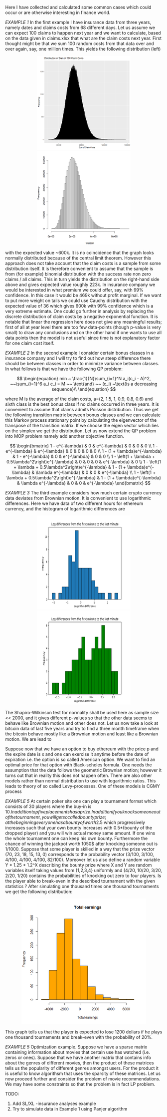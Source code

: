 
Here I have collected and calculated some common cases which could occur or are
 otherwise interesting in finance world.                                                      

 
_EXAMPLE 1_  In the first example I have insurance data from three years, namely dates and claims costs from 68
different days. Let us assume we can expect 100 claims to happen next year and we want to calculate, based on the 
data  given in claims.xlsx that what are the claim costs next year. First thought might be that we sum 100 random 
costs from that data over and over again, say, one million times. This yields the following distribution (left)



<p float="left" align= "center">
  <img src="https://raw.githubusercontent.com/ereekaur/finance/main/onemillion.png" width="300" height="300">
  <img src="https://raw.githubusercontent.com/ereekaur/finance/main/totalcost.png" width="300" height="300">
</p>


with the expected value ~600k. It is no coincidence that the graph looks normally distributed because of the central limit theorem.
However this approach does not take account that the claim costs is a sample from some distribution itself. It is therefore 
convenient to assume that the sample is from (for example) binomial distribution with the success rate non zero claims / all claims. 
This in turn yields the distribution on the right-hand side above and  gives expected value roughly 223k. In insurance company we would
be interested in what premium we could offer, say, with 99% confidence. In this case it would be 469k without profit marginal. If we want to put
more weight on tails we could use Cauchy distribution with the expected value of 36 which gives 600k with 99% confidence which is a very extreme estimate. 
One could go further in analysis by replacing the discrete distribution of claim costs by a negative exponential function. It is notable that linear 
the regression here does not give any meaningful results; first of all at year level there are too few data-points (though p-value is very small) to draw 
any conclusions and on the other hand if one wants to use all data points then the model is not useful since time is not explanatory factor for one claim cost itself.



_EXAMPLE 2_ In the second example I consider certain bonus classes in a insurance company and I will try to find out
how steep difference there should be between classes in order to minimize variance
between classes. In what follows is that we have the following QP problem:

$$
\begin{equation}
min ~ \frac{1}{N}\sum_{i=1}^N a_i(c_i - A)^2, ~~\sum_{i=1}^6 a_i c_i = M  ~~ \text{and} ~~  (c_i) ~\text{is a decreasing sequence}\\
\end{equation}
$$

where M is the average of the claim costs, a=(2, 1.5, 1, 0.9, 0.8, 0.6) and sixth class is the best bonus class if no claims occurred in 
three years. It is convenient to assume that claims admits Poisson distribution. Thus we get the following transition matrix between
bonus classes and we can calculate this Markov process stationary point by calculating the eigenvector of the transpose of the 
transition matrix. If we choose the eigen vector which lies on the simplex we get the distribution. Let us now extend the QP problem
into MOP problem namely add another objective function.


$$
\begin{bmatrix}
1 - e^{-\lambda} & 0 & e^{-\lambda} & 0 & 0 & 0 \\
1 - e^{-\lambda} & e^{-\lambda} & 0 & 0 & 0 & 0 \\
1 - (1 + \lambda)e^{-\lambda} & 1 - e^{-\lambda} & 0 & e^{-\lambda} & 0 & 0 \\
1 - \left(1 + \lambda + 0.5\lambda^2\right)e^{-\lambda} & 0 & 0 & 0 & e^{-\lambda} & 0 \\
1 - \left(1 + \lambda + 0.5\lambda^2\right)e^{-\lambda} & 1 - (1 + \lambda)e^{-\lambda} & \lambda e^{-\lambda} & 0 & 0 & e^{-\lambda} \\
1 - \left(1 + \lambda + 0.5\lambda^2\right)e^{-\lambda} & 1 - (1 + \lambda)e^{-\lambda} & \lambda e^{-\lambda} & 0 & 0 & e^{-\lambda}
\end{bmatrix}
$$




_EXAMPLE 3_ The third example considers how much certain crypto currency data deviates from Brownian motion. It is 
convenient to use logarithmic differences. Here we have data of two different hours for ethereum currency, and
the histogram of logarithmic differences are


<p float="left" align= "center">
 <img src="https://raw.githubusercontent.com/ereekaur/finance/main/ETH1.png" width="300" height="300">
<img src="https://raw.githubusercontent.com/ereekaur/finance/main/ETH2.png" width="300" height="300">
</p>

The Shapiro-Wilkinson test for normality shall be used here as sample size << 2000, and it gives different p-values so that the
other data seems to behave like  Brownian motion and other does not. Let us now take a look at bitcoin data of last 
five years and try to find a three month timeframe when the bitcoin behave mostly like a Brownian motion and least like 
a Brownian motion. We are lead to




Suppose now that we have an option to buy ethereum with the price p and the expire date is x and one can exercise it anytime before the date of
expiration i.e. the option is so called American option. We want to find an optimal price for that option with Black-scholes formula.
One needs the assumption that the data follows the geometric Brownian motion; however it turns out that in reality this does not happen often.
There are also other models rather than normal distribution to use with logarithmic ratios. This leads to theory of so called 
Levy-processes. One of these models is CGMY process


_EXAMPLE 5_ At certain poker site one can play a tournament format which consists of 30 players where the buy-in is 10$. In addition top five placements has a prize. 
In addition if you knock someone out of the tournament, you will get so called bounty prize; at the beginning  everyone has a bounty of worth 2.5$ which progressively
increases such that your own bounty increases with 0.5*(bounty of the dropped player) and you will win actual money same amount. If one wins the whole tournament one 
can keep his own bounty. Furthermore the chance of winning the jackpot worth 1050$ after knocking someone out is 1/1000. Suppose that some player is skilled in a way that
the prize vector (70, 23, 18, 15, 13, 0) corresponds to the probability vector  (3/100, 3/100, 4/100, 4/100, 4/100, 82/100). Moreover let us also define a random variable
Y * 1.25 * 1.2^X describing the bounty prize where X and Y are random variables itself taking values from {1,2,3,4} uniformly and (4/20, 10/20, 3/20, 2/20, 1/20) contains 
the probabilities of  knocking out zero to four players. Is the player able to break-even in the described tournament with the given statistics ? After simulating one thousand 
times one thousand tournaments we get the following distribution:


<p float="left" align= "center">
 <img src="https://raw.githubusercontent.com/ereekaur/finance/main/totalearnings.png" width="400" height="400">
</p>


This graph tells us that the player is expected to lose 1200 dollars if he plays one thousand tournaments and break-even with the probability of 20%.





_EXAMPLE 5_ Optimization example. Suppose we have a sparse matrix containing information about movies that certain use has watched (i.e. zeros or ones). Suppose
that we have another matrix that contains info about the genres of different movies, then the product of these matrices tells us the popularity of different genres
amongst users. For the product it is useful to know algorithsm that uses the sparsity of these matrices. Let us now proceed further and consider the problem of
movie recommendations. We may have some constraints so that the problem is in fact LP problem.




TODO:  

1) Add SL/XL -insurance analyses example
2) Try to simulate data in Example 1 using Panjer algorithm








